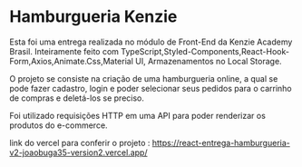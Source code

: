 # Hamburgueria Kenzie 

Esta foi uma entrega realizada no módulo de Front-End da Kenzie Academy Brasil. 
Inteiramente feito com TypeScript,Styled-Components,React-Hook-Form,Axios,Animate.Css,Material UI, Armazenamentos no Local Storage. 

O projeto se consiste na criação de uma hamburgueria online, a qual se pode fazer cadastro, login e poder selecionar seus pedidos para o carrinho de compras e deletá-los se preciso. 

Foi utilizado requisições HTTP em uma API para poder renderizar os produtos do e-commerce. 

link do vercel para conferir o projeto : https://react-entrega-hamburgueria-v2-joaobuga35-version2.vercel.app/
